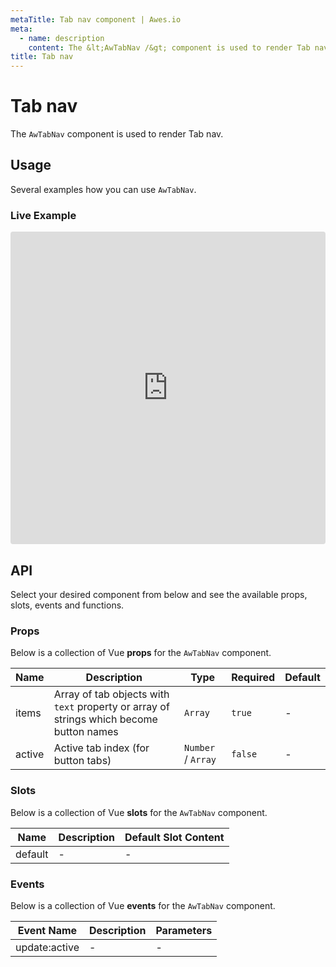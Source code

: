 ```yaml
---
metaTitle: Tab nav сomponent | Awes.io
meta:
  - name: description
    content: The &lt;AwTabNav /&gt; component is used to render Tab nav - UI Vue component for Awes.io.
title: Tab nav
---
```

# Tab nav

The `AwTabNav` component is used to render Tab nav.


## Usage
Several examples how you can use `AwTabNav`.

### Live Example
<iframe
     src='https://codesandbox.io/embed/github/awes-io/client/tree/master/examples/basic-ui?autoresize=1&fontsize=14&hidenavigation=1&initialpath=%2Faw-tab-nav&module=%2Fpages%2Faw-tab-nav.vue&theme=dark&view=editor'
     style='width:100%; height:500px; border:0; border-radius: 4px; overflow:hidden;'
     title='basic-ui'
     allow='geolocation; microphone; camera; midi; vr; accelerometer; gyroscope; payment; ambient-light-sensor; encrypted-media; usb'
     sandbox='allow-modals allow-forms allow-popups allow-scripts allow-same-origin'
   ></iframe>

## API
Select your desired component from below and see the available props, slots, events and functions.

### Props
Below is a collection of Vue **props** for the `AwTabNav` component.
<!-- @vuese:AwTabNav:props:start -->
|Name|Description|Type|Required|Default|
|---|---|---|---|---|
|items|Array of tab objects with `text` property or array of strings which become button names <AwTabNav :items="[{ text: 'One', href: '/one' }, { text: 'Two', href: '/two' }]" /> <AwTabNav :items="['One', 'Two']" /> <AwTabNav :items="[{ text: 'One'}, { text: 'Two'}," />|`Array`|`true`|-|
|active|Active tab index (for button tabs)|`Number` /  `Array`|`false`|-|

<!-- @vuese:AwTabNav:props:end -->

### Slots
Below is a collection of Vue **slots** for the `AwTabNav` component.
<!-- @vuese:AwTabNav:slots:start -->
|Name|Description|Default Slot Content|
|---|---|---|
|default|-|-|

<!-- @vuese:AwTabNav:slots:end -->

### Events
Below is a collection of Vue **events** for the `AwTabNav` component.
<!-- @vuese:AwTabNav:events:start -->
|Event Name|Description|Parameters|
|---|---|---|
|update:active|-|-|

<!-- @vuese:AwTabNav:events:end -->


